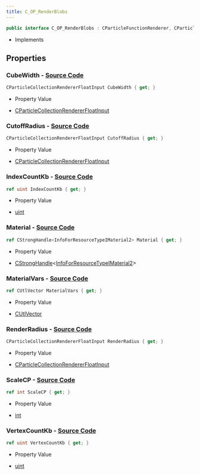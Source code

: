 ```yaml
---
title: C_OP_RenderBlobs
---
```


```csharp
public interface C_OP_RenderBlobs : CParticleFunctionRenderer, CParticleFunction, ISchemaClass<CParticleFunction>, ISchemaClass<CParticleFunctionRenderer>, ISchemaClass<C_OP_RenderBlobs>, ISchemaField, ISchemaClass, INativeHandle
```

- Implements

## Properties

### **CubeWidth** - [Source Code](https://github.com/swiftly-solution/swiftlys2/blob/main/managed/src/SwiftlyS2.Generated/Schemas/Interfaces/C_OP_RenderBlobs.cs#L16)

```csharp
CParticleCollectionRendererFloatInput CubeWidth { get; }
```

- Property Value

- [CParticleCollectionRendererFloatInput](/docs/api/shared/schemadefinitions/cparticlecollectionrendererfloatinput)

### **CutoffRadius** - [Source Code](https://github.com/swiftly-solution/swiftlys2/blob/main/managed/src/SwiftlyS2.Generated/Schemas/Interfaces/C_OP_RenderBlobs.cs#L18)

```csharp
CParticleCollectionRendererFloatInput CutoffRadius { get; }
```

- Property Value

- [CParticleCollectionRendererFloatInput](/docs/api/shared/schemadefinitions/cparticlecollectionrendererfloatinput)

### **IndexCountKb** - [Source Code](https://github.com/swiftly-solution/swiftlys2/blob/main/managed/src/SwiftlyS2.Generated/Schemas/Interfaces/C_OP_RenderBlobs.cs#L24)

```csharp
ref uint IndexCountKb { get; }
```

- Property Value

- [uint](https://learn.microsoft.com/dotnet/api/system.uint32)

### **Material** - [Source Code](https://github.com/swiftly-solution/swiftlys2/blob/main/managed/src/SwiftlyS2.Generated/Schemas/Interfaces/C_OP_RenderBlobs.cs#L31)

```csharp
ref CStrongHandle<InfoForResourceTypeIMaterial2> Material { get; }
```

- Property Value

- [CStrongHandle](/docs/api/shared/natives/cstronghandle-1)<[InfoForResourceTypeIMaterial2](/docs/api/shared/schemadefinitions/infoforresourcetypeimaterial2)>

### **MaterialVars** - [Source Code](https://github.com/swiftly-solution/swiftlys2/blob/main/managed/src/SwiftlyS2.Generated/Schemas/Interfaces/C_OP_RenderBlobs.cs#L29)

```csharp
ref CUtlVector MaterialVars { get; }
```

- Property Value

- [CUtlVector](/docs/api/)

### **RenderRadius** - [Source Code](https://github.com/swiftly-solution/swiftlys2/blob/main/managed/src/SwiftlyS2.Generated/Schemas/Interfaces/C_OP_RenderBlobs.cs#L20)

```csharp
CParticleCollectionRendererFloatInput RenderRadius { get; }
```

- Property Value

- [CParticleCollectionRendererFloatInput](/docs/api/shared/schemadefinitions/cparticlecollectionrendererfloatinput)

### **ScaleCP** - [Source Code](https://github.com/swiftly-solution/swiftlys2/blob/main/managed/src/SwiftlyS2.Generated/Schemas/Interfaces/C_OP_RenderBlobs.cs#L26)

```csharp
ref int ScaleCP { get; }
```

- Property Value

- [int](https://learn.microsoft.com/dotnet/api/system.int32)

### **VertexCountKb** - [Source Code](https://github.com/swiftly-solution/swiftlys2/blob/main/managed/src/SwiftlyS2.Generated/Schemas/Interfaces/C_OP_RenderBlobs.cs#L22)

```csharp
ref uint VertexCountKb { get; }
```

- Property Value

- [uint](https://learn.microsoft.com/dotnet/api/system.uint32)

